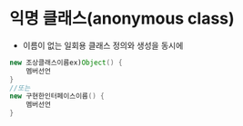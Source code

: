 # 익명 클래스(anonymous class)
- 이름이 없는 일회용 클래스 정의와 생성을 동시에
```java
new 조상클래스이름ex)Object() {
    멤버선언
}
//또는
new 구현한인터페이스이름() {
    멤버선언
}
```